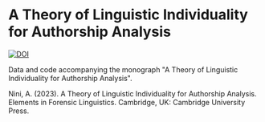 # A Theory of Linguistic Individuality for Authorship Analysis

[![DOI](https://zenodo.org/badge/573513067.svg)](https://zenodo.org/badge/latestdoi/573513067)

Data and code accompanying the monograph "A Theory of Linguistic Individuality for Authorship Analysis".

Nini, A. (2023). A Theory of Linguistic Individuality for Authorship Analysis. Elements in Forensic Linguistics. Cambridge, UK: Cambridge University Press. 
